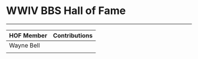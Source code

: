 # WWIV BBS Hall of Fame
***

HOF Member | Contributions
-----------|---------------
Wayne Bell | 
           |